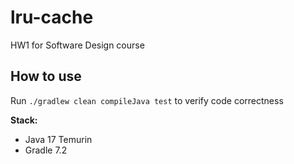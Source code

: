 # lru-cache
HW1 for Software Design course

## How to use
Run `./gradlew clean compileJava test` to verify code correctness

**Stack:** 
- Java 17 Temurin
- Gradle 7.2
